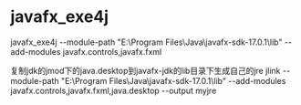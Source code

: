 # javafx_exe4j
javafx_exe4j
--module-path "E:\Program Files\Java\javafx-sdk-17.0.1\lib" --add-modules javafx.controls,javafx.fxml

复制jdk的jmod下的java.desktop到javafx-jdk的lib目录下生成自己的jre
jlink --module-path "E:\Program Files\Java\javafx-sdk-17.0.1\lib" --add-modules javafx.controls,javafx.fxml,java.desktop --output myjre

